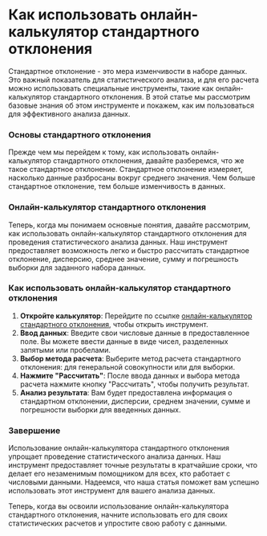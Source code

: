 Как использовать онлайн-калькулятор стандартного отклонения
===========================================================

Стандартное отклонение - это мера изменчивости в наборе данных. Это важный показатель для статистического анализа, и для его расчета можно использовать специальные инструменты, такие как онлайн-калькулятор стандартного отклонения. В этой статье мы рассмотрим базовые знания об этом инструменте и покажем, как им пользоваться для эффективного анализа данных.

### Основы стандартного отклонения

Прежде чем мы перейдем к тому, как использовать онлайн-калькулятор стандартного отклонения, давайте разберемся, что же такое стандартное отклонение. Стандартное отклонение измеряет, насколько данные разбросаны вокруг среднего значения. Чем больше стандартное отклонение, тем больше изменчивость в данных.

### Онлайн-калькулятор стандартного отклонения

Теперь, когда мы понимаем основные понятия, давайте рассмотрим, как использовать онлайн-калькулятор стандартного отклонения для проведения статистического анализа данных. Наш инструмент предоставляет возможность легко и быстро рассчитать стандартное отклонение, дисперсию, среднее значение, сумму и погрешность выборки для заданного набора данных.

### Как использовать онлайн-калькулятор стандартного отклонения

1. **Откройте калькулятор**: Перейдите по ссылке [онлайн-калькулятор стандартного отклонения](https://www.onlinecalculatorsfree.com/ru/math/standard-deviation-calculator.html), чтобы открыть инструмент.
2. **Ввод данных**: Введите свои числовые данные в предоставленное поле. Вы можете ввести данные в виде чисел, разделенных запятыми или пробелами.
3. **Выбор метода расчета**: Выберите метод расчета стандартного отклонения: для генеральной совокупности или для выборки.
4. **Нажмите "Рассчитать"**: После ввода данных и выбора метода расчета нажмите кнопку "Рассчитать", чтобы получить результат.
5. **Анализ результата**: Вам будет предоставлена информация о стандартном отклонении, дисперсии, среднем значении, сумме и погрешности выборки для введенных данных.

### Завершение

Использование онлайн-калькулятора стандартного отклонения упрощает проведение статистического анализа данных. Наш инструмент предоставляет точные результаты в кратчайшие сроки, что делает его незаменимым помощником для всех, кто работает с числовыми данными. Надеемся, что наша статья поможет вам успешно использовать этот инструмент для вашего анализа данных.

Теперь, когда вы освоили использование онлайн-калькулятора стандартного отклонения, начните использовать его для своих статистических расчетов и упростите свою работу с данными.